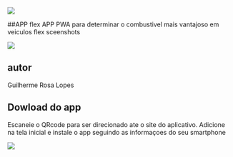 ![](https://img.shields.io/github/license/caallop/PWA)

##APP flex
APP PWA para determinar o combustivel mais vantajoso em veiculos flex
sceenshots 

![](https://github.com/caallop/flexv2/blob/main/flexv2/img/screenshot1.png)
## autor 
Guilherme Rosa Lopes

## Dowload do app
Escaneie o QRcode para ser direcionado ate o site do aplicativo. Adicione na tela inicial e instale o app seguindo as informaçoes do seu smartphone

![](https://raw.githubusercontent.com/caallop/flexv2/refs/heads/main/img/qrcode.png)





